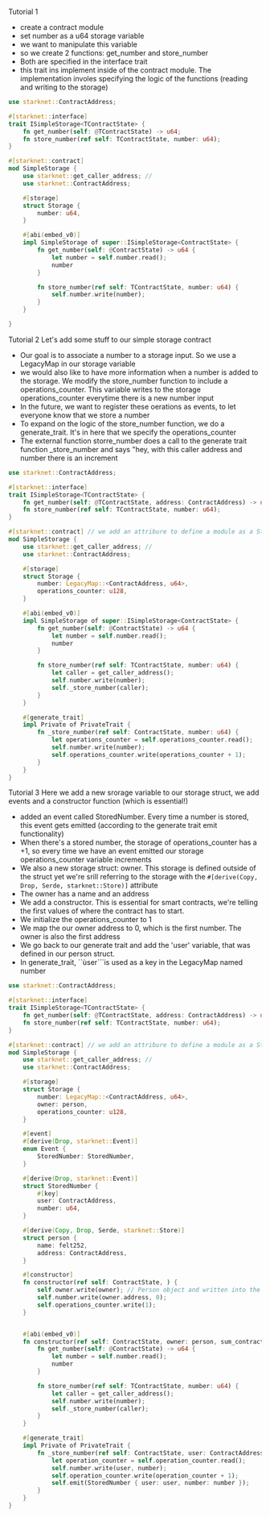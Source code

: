 Tutorial 1
- create a contract module
- set number as a u64 storage variable
- we want to manipulate this variable
- so we create 2 functions: get_number and store_number
- Both are specified in the interface trait
- this trait ins implement inside of the contract module. The implementation involes specifying the logic of the functions (reading and writing to the storage)



```rust
use starknet::ContractAddress;

#[starknet::interface]
trait ISimpleStorage<TContractState> {
    fn get_number(self: @TContractState) -> u64;
    fn store_number(ref self: TContractState, number: u64);
}

#[starknet::contract] 
mod SimpleStorage {
    use starknet::get_caller_address; // 
    use starknet::ContractAddress;

    #[storage]
    struct Storage {
        number: u64,
    }

    #[abi(embed_v0)]
    impl SimpleStorage of super::ISimpleStorage<ContractState> {
        fn get_number(self: @ContractState) -> u64 {
            let number = self.number.read();
            number
        }

        fn store_number(ref self: TContractState, number: u64) {
            self.number.write(number);
        }
    }

}

```

Tutorial 2
Let's add some stuff to our simple storage contract
- Our goal is to associate a number to a storage input. So we use a LegacyMap in our storage variable
- we would also like to have more information  when a number is added to the storage. We modify the store_number function to include a operations_counter. This variable writes to the storage operations_counter everytime there is a new number input
- In the future, we want to register these oerations as events, to let everyone know that we store a number
- To expand on the logic of the store_number function, we do a generate_trait. It's in here that we specify the operations_counter
- The external function storre_number does a call to the generate trait function _store_number and says "hey, with this caller address and number there is an increment


```rust
use starknet::ContractAddress;

#[starknet::interface]
trait ISimpleStorage<TContractState> {
    fn get_number(self: @TContractState, address: ContractAddress) -> u64;
    fn store_number(ref self: TContractState, number: u64);
}

#[starknet::contract] // we add an attribure to define a module as a Starknet contract, this module tells the compiler this code is meant to run on Starknet. We also use modules to make a clear distinction between different components of the contract, such as its storage variables, the constructor, external functions and events.
mod SimpleStorage {
    use starknet::get_caller_address; // 
    use starknet::ContractAddress;

    #[storage]
    struct Storage {
        number: LegacyMap::<ContractAddress, u64>,
        operations_counter: u128,
    }

    #[abi(embed_v0)]
    impl SimpleStorage of super::ISimpleStorage<ContractState> {
        fn get_number(self: @ContractState) -> u64 {
            let number = self.number.read();
            number
        }

        fn store_number(ref self: TContractState, number: u64) {
            let caller = get_caller_address();
            self.number.write(number);
            self._store_number(caller);
        }
    }

    #[generate_trait]
    impl Private of PrivateTrait {
        fn _store_number(ref self: ContractState, number: u64) {
            let operations_counter = self.operations_counter.read();
            self.number.write(number);
            self.operations_counter.write(operations_counter + 1);
        }
    }
}

```

Tutorial 3
Here we add a new srorage variable to our storage struct, we add events and a constructor function (which is essential!)
- added an event called StoredNumber. Every time a number is stored, this event gets emitted (according to the generate trait emit functionality)
- When there's a stored number, the storage of operations_counter has a +1, so every time we have an event emitted our storage operations_counter variable increments
- We also a new storage struct: owner. This storage is defined outside of the struct yet we're srill referring to the storage with the ```#[derive(Copy, Drop, Serde, starknet::Store)]``` attribute
- The owner has a name and an address
- We add a constructor. This is essential for smart contracts, we're telling the first values of where the contract has to start.
- We initialize the operations_counter to 1
- We map the our owner address to 0, which is the first number. The owner is also the first address
- We go back to our generate trait and add the 'user' variable, that was defined in our person struct.
- In generate_trait, ``ùser```is used as a key in the LegacyMap named number
 



```rust
use starknet::ContractAddress;

#[starknet::interface]
trait ISimpleStorage<TContractState> {
    fn get_number(self: @TContractState, address: ContractAddress) -> u64;
    fn store_number(ref self: TContractState, number: u64);
}

#[starknet::contract] // we add an attribure to define a module as a Starknet contract, this module tells the compiler this code is meant to run on Starknet. We also use modules to make a clear distinction between different components of the contract, such as its storage variables, the constructor, external functions and events.
mod SimpleStorage {
    use starknet::get_caller_address; // 
    use starknet::ContractAddress;

    #[storage]
    struct Storage {
        number: LegacyMap::<ContractAddress, u64>,
        owner: person,
        operations_counter: u128,
    }

    #[event]
    #[derive(Drop, starknet::Event)]
    enum Event {
        StoredNumber: StoredNumber,
    }

    #[derive(Drop, starknet::Event)]
    struct StoredNumber {
        #[key]
        user: ContractAddress,
        number: u64,
    }

    #[derive(Copy, Drop, Serde, starknet::Store)]
    struct person {
        name: felt252,
        address: ContractAddress,
    }

    #[constructor]
    fn constructor(ref self: ContractState, ) {
        self.owner.write(owner); // Person object and written into the contract's storage
        self.number.write(owner.address, 0);
        self.operations_counter.write(1);
    }


    #[abi(embed_v0)]
    fn constructor(ref self: ContractState, owner: person, sum_contract_address: ContractAddress) {
        fn get_number(self: @ContractState) -> u64 {
            let number = self.number.read();
            number
        }

        fn store_number(ref self: TContractState, number: u64) {
            let caller = get_caller_address();
            self.number.write(number);
            self._store_number(caller);
        }
    }

    #[generate_trait]
    impl Private of PrivateTrait {
        fn _store_number(ref self: ContractState, user: ContractAddress, number: u64) {
            let operation_counter = self.operation_counter.read();
            self.number.write(user, number);
            self.operation_counter.write(operation_counter + 1);
            self.emit(StoredNumber { user: user, number: number });
        }
    }
}
```
